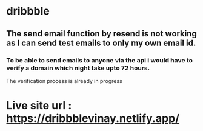 # dribbble
## The send email function by resend is not working as I can send test emails to only my own email id.
### To be able to send emails to anyone via the api i would have to verify a domain which night take upto 72 hours.
The verification process is already in progress
# Live site url : https://dribbblevinay.netlify.app/
